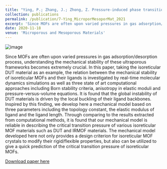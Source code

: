 ```yaml
---
title: "Ying, P.; Zhang, J.; Zhong, Z. Pressure-induced phase transition of isoreticular MOFs: Mechanical instability due to ligand buckling. Microporous and Mesoporous Materials 2021, 312. DOI: 10.1016/j.micromeso.2020.110765"
collection: publications
permalink: /publication/7-Ying_MicroporMesoporMat_2021
excerpt: 'Since MOFs are often upon varied pressures in gas adsorption/desorption process, understanding the mechanical stability of these ultraporous frameworks becomes extremely crucial. In this paper, taking the isoreticular DUT material as an example, the relation between the mechanical stability of isoreticular MOFs and their ligands is investigated by real-time molecular dynamics simulations as well as three state of art computational approaches including Born stability criteria, anisotropy in elastic moduli and pressure-versus-volume equations. '
date: 2020-11-18
venue: 'Microporous and Mesoporous Materials'
---
```

![image](https://user-images.githubusercontent.com/54773018/220439760-487b63b3-e5a2-4d1b-a3a7-487420855f9e.png)

Since MOFs are often upon varied pressures in gas adsorption/desorption process, understanding the mechanical stability of these ultraporous frameworks becomes extremely crucial. In this paper, taking the isoreticular DUT material as an example, the relation between the mechanical stability of isoreticular MOFs and their ligands is investigated by real-time molecular dynamics simulations as well as three state of art computational approaches including Born stability criteria, anisotropy in elastic moduli and pressure-versus-volume equations. It is found that the global instability of DUT materials is driven by the local buckling of their ligand backbones. Inspired by this finding, we develop here a mechanical model based on three parameters including the topology constant, the elastic modulus of ligand and the ligand length. Through comparing to the results extracted from computational methods, it is found that our mechanical model is reliable in describing the critical transition pressure of various isoreticular MOF materials such as DUT and IRMOF materials. The mechanical model developed here not only provides a design criterion for isoreticular MOF crystals to modify their rigid/flexible properties, but also can be utilized to give a quick prediction of the critical transition pressure of isoreticular MOFs.

[Download paper here](http://hityingph.github.io/files/7-Ying_MicroporMesoporMat_2021.pdf)
